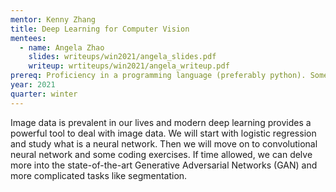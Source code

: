 ```yaml
---
mentor: Kenny Zhang
title: Deep Learning for Computer Vision
mentees:
  - name: Angela Zhao
    slides: writeups/win2021/angela_slides.pdf
    writeup: wrtiteups/win2021/angela_writeup.pdf
prereq: Proficiency in a programming language (preferably python). Some exposure in basic probability rules and computer science would be helpful.
year: 2021
quarter: winter
---
```

Image data is prevalent in our lives and modern deep learning provides a powerful tool to deal with image data. We will start with logistic regression and study what is a neural network. Then we will move on to convolutional neural network and some coding exercises. If time allowed, we can delve more into the state-of-the-art Generative Adversarial Networks (GAN) and more complicated tasks like segmentation.